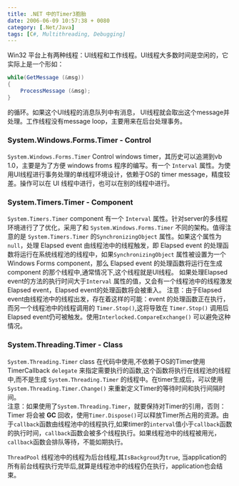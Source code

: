 ```yaml
---
title: .NET 中的Timer3胞胎
date: 2006-06-09 10:57:38 + 0080
category: [.Net/Java]
tags: [C#, Multithreading, Debugging]
---
```


Win32 平台上有两种线程：UI线程和工作线程。UI线程大多数时间是空闲的，它实际上是一个形如：  
```c#
while(GetMessage (&msg))  
{  
    ProcessMessage (&msg);
}
```

的循环。如果这个UI线程的消息队列中有消息， UI线程就会取出这个message并处理。工作线程没有message loop，主要用来在后台处理事务。  

### System.Windows.Forms.Timer - Control
`System.Windows.Forms.Timer` Control windows timer，其历史可以追溯到vb 1.0，主要是为了方便 windows froms 程序的编写。有一个 `Interval` 属性。为使用UI线程进行事务处理的单线程环境设计，依赖于OS的 timer message，精度较差。操作可以在 UI 线程中进行，也可以在别的线程中进行。  

### System.Timers.Timer - Component
`System.Timers.Timer` component 有一个 `Interval` 属性。针对server的多线程环境进行了了优化，采用了和 `System.Windows.Forms.Timer` 不同的架构。值得注意的是 `System.Timers.Timer` 的`SynchronizingObject` 属性。如果这个属性为 `null`，处理 Elapsed event 由线程池中的线程触发，即 Elapsed event 的处理函数将运行在系统线程池的线程中，如果`SynchronizingObject` 属性被设置为一个Windows Forms component，那么 Elapsed event 的处理函数将运行在生成 component 的那个线程中,通常情况下,这个线程就是UI线程。 如果处理Elapsed event的方法的执行时间大于`Interval` 属性的值，又会有一个线程池中的线程激发Elapsed event，Elapsed event的处理函数将会被重入。
注意：由于Elapsed event由线程池中的线程出发，存在着这样的可能：event 的处理函数正在执行，而另一个线程池中的线程调用的 `Timer.Stop()`,这将导致在 `Timer.Stop()` 调用后Elapsed event仍可被触发。使用`Interlocked.CompareExchange()` 可以避免这种情况。  

### System.Threading.Timer - Class
`System.Threading.Timer` class 在代码中使用,不依赖于OS的Timer使用 TimerCallback `delegate` 来指定需要执行的函数,这个函数将执行在线程池的线程中,而不是生成 `System.Threading.Timer` 的线程中。在timer生成后，可以使用`System.Threading.Timer.Change()` 来重新定义Timer的等待时间和执行间隔时间。  
注意：如果使用了`System.Threading.Timer`，就要保持对Timer的引用，否则：Timer 将会被 **GC** 回收，使用`Timer.Dispose()`可以释放Timer所占用的资源。由于`callback`函数由线程池中的线程执行,如果timer的`interval`值小于`callback`函数的执行时间，`callback`函数会被多个线程执行。如果线程池中的线程被用光，`callback`函数会排队等待，不能如期执行。  


`ThreadPool` 线程池中的线程为后台线程,其`IsBackgroud`为`true`, 当application的所有前台线程执行完毕后,就算是线程池中的线程仍在执行，application也会结束。  


